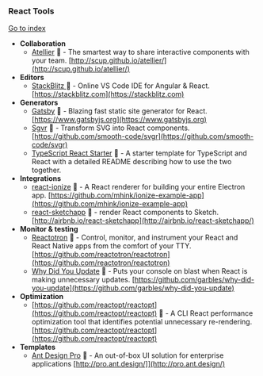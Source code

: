 ### React Tools
[Go to index](https://github.com/cdleon/awesome-front-end#index)
- **Collaboration**
  * [Atellier](https://github.com/scup/atellier) :gift_heart: - The smartest way to share interactive components with your team. [http://scup.github.io/atellier/](http://scup.github.io/atellier/)
- **Editors**
  * [StackBlitz ](https://github.com/stackblitz/core) :gift_heart: - Online VS Code IDE for Angular & React. [https://stackblitz.com](https://stackblitz.com)
- **Generators**
  * [Gatsby](https://github.com/gatsbyjs/gatsby) :gift_heart: - Blazing fast static site generator for React. [https://www.gatsbyjs.org](https://www.gatsbyjs.org)
  * [Sgvr](https://github.com/smooth-code/svgr) :gift_heart: - Transform SVG into React components. [https://github.com/smooth-code/svgr](https://github.com/smooth-code/svgr)
  * [TypeScript React Starter](https://github.com/Microsoft/TypeScript-React-Starter) :gift_heart: - A starter template for TypeScript and React with a detailed README describing how to use the two together.
- **Integrations**
  * [react-ionize](https://github.com/mhink/react-ionize) :gift_heart: - A React renderer for building your entire Electron app. [https://github.com/mhink/ionize-example-app](https://github.com/mhink/ionize-example-app)
  * [react-sketchapp](https://github.com/airbnb/react-sketchapp) :gift_heart: - render React components to Sketch. [http://airbnb.io/react-sketchapp](http://airbnb.io/react-sketchapp/)
- **Monitor & testing**
  * [Reactotron](https://github.com/reactotron/reactotron) :gift_heart: - Control, monitor, and instrument your React and React Native apps from the comfort of your TTY. [https://github.com/reactotron/reactotron](https://github.com/reactotron/reactotron)
  * [Why Did You Update](https://github.com/garbles/why-did-you-update) :gift_heart: - Puts your console on blast when React is making unnecessary updates. [https://github.com/garbles/why-did-you-update](https://github.com/garbles/why-did-you-update)
- **Optimization**
  * [https://github.com/reactopt/reactopt](https://github.com/reactopt/reactopt) :gift_heart: - A CLI React performance optimization tool that identifies potential unnecessary re-rendering. [https://github.com/reactopt/reactopt](https://github.com/reactopt/reactopt)
- **Templates**
  * [Ant Design Pro](https://github.com/ant-design/ant-design-pro) :gift_heart: - An out-of-box UI solution for enterprise applications [http://pro.ant.design/]](http://pro.ant.design/)
